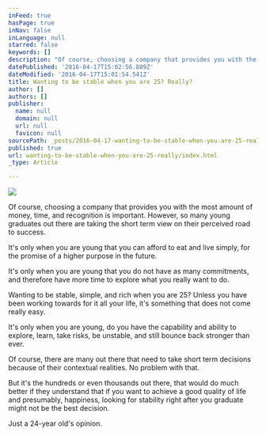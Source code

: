 ```yaml
---
inFeed: true
hasPage: true
inNav: false
inLanguage: null
starred: false
keywords: []
description: "Of course, choosing a company that provides you with the most amount of money, time, and recognition is important. However, so many young graduates out there\_are taking the short term view on their perceived road to success."
datePublished: '2016-04-17T15:02:56.889Z'
dateModified: '2016-04-17T15:01:54.541Z'
title: Wanting to be stable when you are 25? Really?
author: []
authors: []
publisher:
  name: null
  domain: null
  url: null
  favicon: null
sourcePath: _posts/2016-04-17-wanting-to-be-stable-when-you-are-25-really.md
published: true
url: wanting-to-be-stable-when-you-are-25-really/index.html
_type: Article

---
```

![](https://the-grid-user-content.s3-us-west-2.amazonaws.com/3fc67b42-e0b3-418f-b43e-f09520bdcc73.jpg)

Of course, choosing a company that provides you with the most amount of money, time, and recognition is important. However, so many young graduates out there are taking the short term view on their perceived road to success.

It's only when you are young that you can afford to eat and live simply, for the promise of a higher purpose in the future.

It's only when you are young that you do not have as many commitments, and therefore have more time to explore what you really want to do.

Wanting to be stable, simple, and rich when you are 25? Unless you have been working towards for it all your life, it's something that does not come really easy.

It's only when you are young, do you have the capability and ability to explore, learn, take risks, be unstable, and still bounce back stronger than ever.

Of course, there are many out there that need to take short term decisions because of their contextual realities. No problem with that.

But it's the hundreds or even thousands out there, that would do much better if they understand that if you want to achieve a good quality of life and presumably, happiness, looking for stability right after you graduate might not be the best decision.

Just a 24-year old's opinion.